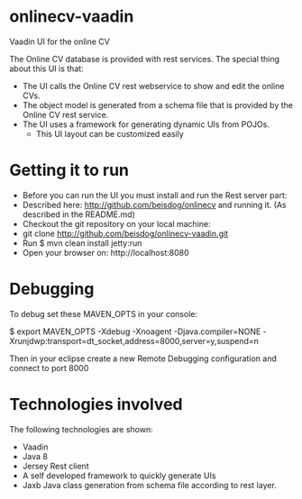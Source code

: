# onlinecv-vaadin
Vaadin UI for the online CV

The Online CV database is provided with rest services.
The special thing about this UI is that:

* The UI calls the Online CV rest webservice to show and edit the online CVs.
* The object model is generated from a schema file that is provided by the Online CV rest service.
* The UI uses a framework for generating dynamic UIs from POJOs. 
	* This UI layout can be customized easily

# Getting it to run
* Before you can run the UI you must install and run the Rest server part: 
 * Described here: http://github.com/beisdog/onlinecv and running it. (As described in the README.md) 
* Checkout the git repository on your local machine: 
 * git clone http://github.com/beisdog/onlinecv-vaadin.git
* Run $ mvn clean install jetty:run
* Open your browser on: http://localhost:8080

# Debugging
To debug set these MAVEN_OPTS in your console:

$ export MAVEN_OPTS -Xdebug -Xnoagent -Djava.compiler=NONE -Xrunjdwp:transport=dt_socket,address=8000,server=y,suspend=n

Then in your eclipse create a new Remote Debugging configuration and connect to port 8000

# Technologies involved
The following technologies are shown:
* Vaadin
* Java 8
* Jersey Rest client
* A self developed framework to quickly generate UIs
* Jaxb Java class  generation from schema file according to rest layer.